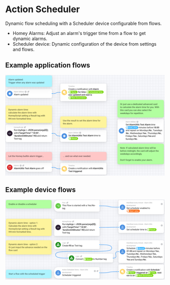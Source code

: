 # Action Scheduler

Dynamic flow scheduling with a Scheduler device configurable from flows.

- Homey Alarms: Adjust an alarm's trigger time from a flow to get dynamic alarms.
- Scheduler device: Dynamic configuration of the device from settings and flows.

## Example application flows

![Example flows](/local_assets/flow-examples.png)

## Example device flows

![Example flows](/local_assets/device-flow-examples.png)
